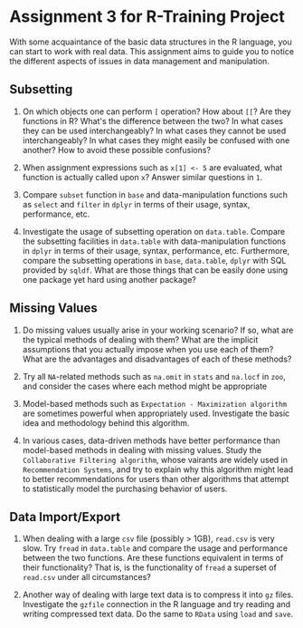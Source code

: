 # Assignment 3 for R-Training Project

With some acquaintance of the basic data structures in the R language, you can start to work with real data. This assignment aims to guide you to notice the different aspects of issues in data management and manipulation.

## Subsetting

1. On which objects one can perform `[` operation? How about `[[`? Are they functions in R? What's the difference between the two? In what cases they can be used interchangeably? In what cases they cannot be used interchangeably? In what cases they might easily be confused with one another? How to avoid these possible confusions?

2. When assignment expressions such as `x[1] <- 5` are evaluated, what function is actually called upon `x`? Answer similar questions in `1`.

3. Compare `subset` function in `base` and data-manipulation functions such as `select` and `filter` in `dplyr` in terms of their usage, syntax, performance, etc. 

4. Investigate the usage of subsetting operation on `data.table`. Compare the subsetting facilities in `data.table` with data-manipulation functions in `dplyr` in terms of their usage, syntax, performance, etc. Furthermore, compare the subsetting operations in `base`, `data.table`, `dplyr` with SQL provided by `sqldf`. What are those things that can be easily done using one package yet hard using another package?

## Missing Values

1. Do missing values usually arise in your working scenario? If so, what are the typical methods of dealing with them? What are the implicit assumptions that you actually impose when you use each of them? What are the advantages and disadvantages of each of these methods? 

2. Try all `NA`-related methods such as `na.omit` in `stats` and `na.locf` in `zoo`, and consider the cases where each method might be appropriate
 
3. Model-based methods such as `Expectation - Maximization algorithm` are sometimes powerful when appropriately used. Investigate the basic idea and methodology behind this algorithm.

4. In various cases, data-driven methods have better performance than model-based methods in dealing with missing values. Study the `Collaborative Filtering algorithm`, whose vairants are widely used in `Recommendation Systems`, and try to explain why this algorithm might lead to better recommendations for users than other algorithms that attempt to statistically model the purchasing behavior of users. 

## Data Import/Export

1. When dealing with a large `csv` file (possibly > 1GB), `read.csv` is very slow. Try `fread` in `data.table` and compare the usage and performance between the two functions. Are these functions equivalent in terms of their functionality? That is, is the functionality of `fread` a superset of `read.csv` under all circumstances? 

2. Another way of dealing with large text data is to compress it into `gz` files. Investigate the `gzfile` connection in the R language and try reading and writing compressed text data. Do the same to `RData` using `load` and `save`.

